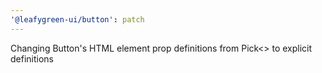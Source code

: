```yaml
---
'@leafygreen-ui/button': patch
---
```


Changing Button's HTML element prop definitions from Pick<> to explicit definitions
